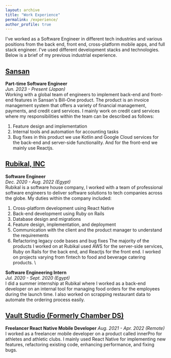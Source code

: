 ```yaml
---
layout: archive
title: "Work Experience"
permalink: /experience/
author_profile: true
---
```


I've worked as a Software Engineer in different tech industries and various positions from the back end, front end, cross-platform mobile apps, and full stack engineer. I've used different development stacks and technologies. Below is a brief of my previous industrial experience.

## [Sansan](https://www.sansan.com/) 

**Part-time Software Engineer** \
*Jun. 2023 - Present (Japan)* \
Working with a global team of engineers to implement back-end and front-end features in Sansan's Bill-One product. The product is an invoice management system that offers a variety of financial management, payments, and credit card services. I mainly work on credit card services where my responsibilities within the team can be described as follows:
1. Feature design and implementation
2. Internal tools and automation for accounting tasks
3. Bug fixes
in this product we use Kotlin and Google Cloud services for the back-end and server-side functionality. And for the front-end we mainly use Reactjs.

## [Rubikal, INC](https://www.rubikal.com/)
**Software Engineer** \
*Dec. 2020 - Aug. 2022 (Egypt)* \
Rubikal is a software house company, I worked with a team of professional software engineers to deliver software solutions to tech companies across the globe.
My duties within the company included:
1. Cross-platform development using React Native
2. Back-end development using Ruby on Rails
3. Database design and migrations
4. Feature design, implementation, and deployment
5. Communication with the client and the product manager to understand the requirements
6. Refactoring legacy code bases and bug fixes
The majority of the products I worked on at Rubikal used AWS for the server-side services, Ruby on Rails for the back end, and Reactjs for the front end. I worked on projects varying from fintech to food and beverage catering products. \

**Software Engineering Intern** \
*Jul. 2020 - Sept. 2020 (Egypt)* \
I did a summer internship at Rubikal where I worked as a back-end developer on an internal tool for managing food orders for the employees during the launch time. I also worked on scrapping restaurant data to automate the ordering process easily.

## [Vault Studio (Formerly Chamber DS)](https://www.vaultstudio.io/) 
**Freelancer React Native Mobile Developer**
*Aug. 2021 - Apr. 2022 (Remote)* \
I worked as a freelancer mobile developer on a product called innerPro for athletes and athletic clubs. I mainly used React Native for implementing new features, refactoring existing code, enhancing performance, and fixing bugs.

